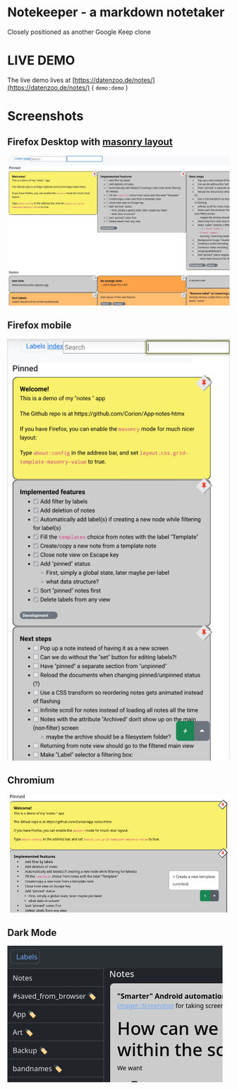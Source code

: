 
# Notekeeper - a markdown notetaker

Closely positioned as another Google Keep clone

# LIVE DEMO

The live demo lives at
[https://datenzoo.de/notes/](https://datenzoo.de/notes/) ( `demo:demo` )

# Screenshots

## Firefox Desktop with [masonry layout](https://developer.mozilla.org/de/docs/Web/CSS/CSS_grid_layout/Masonry_layout)

![Firefox with the experimental masonry layout](screenshots/firefox-masonry.png)

## Firefox mobile

![Firefox mobile](screenshots/firefox-mobile-nomasonry.png)

## Chromium

![Chromium](screenshots/chrome-new-from-template.png)

## Dark Mode

![Dark mode](screenshots/dark-mode.png)

